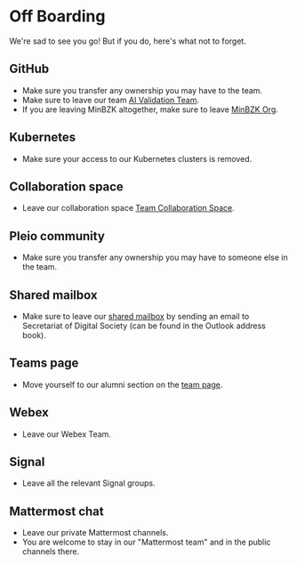 # Off Boarding

We're sad to see you go! But if you do, here's what not to forget.

## GitHub

- Make sure you transfer any ownership you may have to the team.
- Make sure to leave our team  [AI Validation Team](https://github.com/orgs/MinBZK/teams/ai-validation-team).
- If you are leaving MinBZK altogether, make sure to leave [MinBZK Org](https://github.com/orgs/MinBZK).

## Kubernetes

- Make sure your access to our Kubernetes clusters is removed.

## Collaboration space

- Leave our collaboration space [Team Collaboration Space](https://www.samenwerkruimten.nl/teamsites/ai-validatie-team).

## Pleio community

- Make sure you transfer any ownership you may have to someone else in the team.

## Shared mailbox

- Make sure to leave our  [shared mailbox](../../About/contact.md) by sending an email to Secretariat of Digital
  Society (can be found in the Outlook address book).

## Teams page

- Move yourself to our alumni section on the [team page](../About/team.md).

## Webex

- Leave our Webex Team.

## Signal

- Leave all the relevant Signal groups.

## Mattermost chat

- Leave our private Mattermost channels.
- You are welcome to stay in our "Mattermost team" and in the public channels there.
